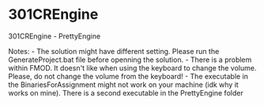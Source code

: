 # 301CREngine
301CREngine - PrettyEngine

Notes:
    - The solution might have different setting. Please run the GenerateProject.bat file before openning the solution.
    - There is a problem within FMOD. It doesn't like when using the keyboard to change the volume. Please, do not change the volume from the keyboard!
    - The executable in the BinariesForAssignment might not work on your machine (idk why it works on mine). There is a second executable in the PrettyEngine folder